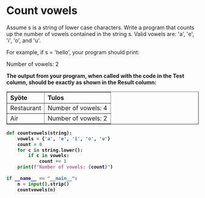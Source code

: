 # Count vowels

Assume s is a string of lower case characters.
Write a program that counts up the number of vowels contained in the string s. Valid vowels are: 'a', 'e', 'i', 'o', and 'u'.

For example, if s = 'hello', your program should print:

Number of vowels: 2

<strong>The output from your program, when called with the code in the Test column, should be exactly as shown in the Result column:<strong>
<table border="1" style="border-collapse: collapse; text-align: left; width: 100%;">
  <thead>
    <tr>
      <th>Syöte</th>
      <th>Tulos</th>
    </tr>
  </thead>
  <tbody>
    <tr>
      <td>Restaurant</td>
      <td>Number of vowels: 4</td>
    </tr>
    <tr>
      <td>Air</td>
      <td>Number of vowels: 2</td>
    </tr>
  </tbody>
</table>

````python
def countvowels(string):
    vowels = {'a', 'e', 'i', 'o', 'u'}
    count = 0 
    for c in string.lower():
        if c in vowels:
            count += 1
    print(f"Number of vowels: {count}")
                
if __name__ == "__main__":
    n = input().strip()
    countvowels(n)
    
````